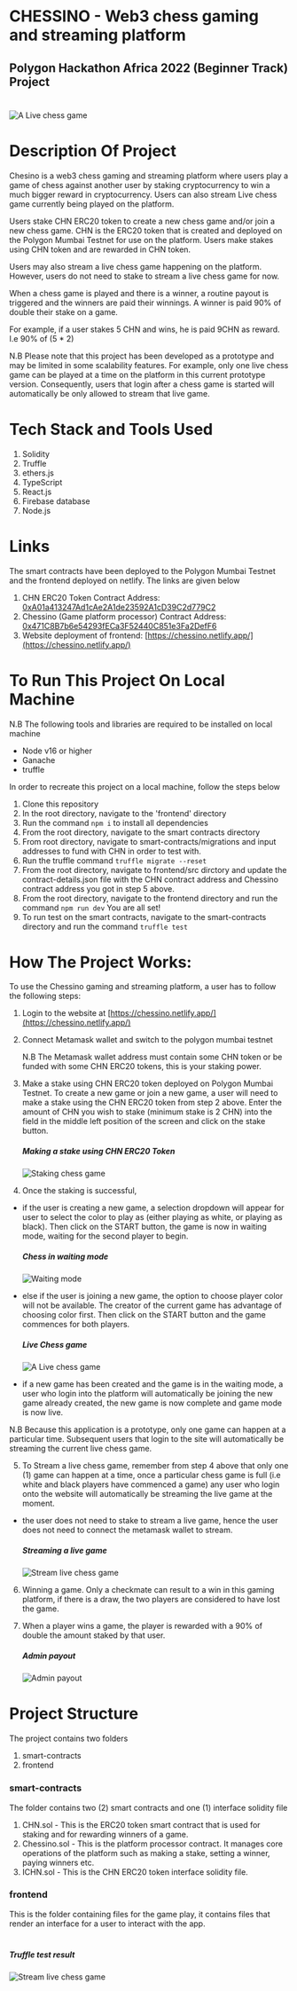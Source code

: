 # CHESSINO - Web3 chess gaming and streaming platform

## Polygon Hackathon Africa 2022 (Beginner Track) Project

#

![A Live chess game](frontend/src/components/images/chessino-live.jpg)

#

# Description Of Project

Chesino is a web3 chess gaming and streaming platform where users play a game of chess against another user by staking cryptocurrency to win a much bigger reward in cryptocurrency. Users can also stream Live chess game currently being played on the platform.

Users stake CHN ERC20 token to create a new chess game and/or join a new chess game. CHN is the ERC20 token that is created and deployed on the Polygon Mumbai Testnet for use on the platform. Users make stakes using CHN token and are rewarded in CHN token.

Users may also stream a live chess game happening on the platform. However, users do not need to stake to stream a live chess game for now.

When a chess game is played and there is a winner, a routine payout is triggered and the winners are paid their winnings.
A winner is paid 90% of double their stake on a game.

For example, if a user stakes 5 CHN and wins, he is paid 9CHN as reward. I.e 90% of (5 \* 2)

N.B Please note that this project has been developed as a prototype and may be limited in some scalability features. For example, only one live chess game can be played at a time on the platform in this current prototype version. Consequently, users that login after a chess game is started will automatically be only allowed to stream that live game.

#

# Tech Stack and Tools Used

1. Solidity
2. Truffle
3. ethers.js
4. TypeScript
5. React.js
6. Firebase database
7. Node.js

#

# Links

The smart contracts have been deployed to the Polygon Mumbai Testnet and the frontend deployed on netlify. The links are given below

1. CHN ERC20 Token Contract Address:
   [0xA01a413247Ad1cAe2A1de23592A1cD39C2d779C2](0xA01a413247Ad1cAe2A1de23592A1cD39C2d779C2)
2. Chessino (Game platform processor) Contract Address:
   [0x471C8B7b6e54293fECa3F52440C851e3Fa2DefF6](0x471C8B7b6e54293fECa3F52440C851e3Fa2DefF6)
3. Website deployment of frontend:
   [https://chessino.netlify.app/](https://chessino.netlify.app/)

#

# To Run This Project On Local Machine

N.B The following tools and libraries are required to be installed on local machine

- Node v16 or higher
- Ganache
- truffle

In order to recreate this project on a local machine, follow the steps below

1. Clone this repository
2. In the root directory, navigate to the 'frontend' directory
3. Run the command `npm i` to install all dependencies
4. From the root directory, navigate to the smart contracts directory
5. From root directory, navigate to smart-contracts/migrations and input addresses to fund with CHN in order to test with.
6. Run the truffle command `truffle migrate --reset`
7. From the root directory, navigate to frontend/src dirctory and update the contract-details.json file with the CHN contract address and Chessino contract address you got in step 5 above.
8. From the root directory, navigate to the frontend directory and run the command `npm run dev`
   You are all set!
9. To run test on the smart contracts, navigate to the smart-contracts directory and run the command `truffle test`

# How The Project Works:

To use the Chessino gaming and streaming platform, a user has to follow the following steps:

1. Login to the website at [https://chessino.netlify.app/](https://chessino.netlify.app/)

2. Connect Metamask wallet and switch to the polygon mumbai testnet

   N.B The Metamask wallet address must contain some CHN token or be funded with some CHN ERC20 tokens, this is your staking power.

3. Make a stake using CHN ERC20 token deployed on Polygon Mumbai Testnet.
   To create a new game or join a new game, a user will need to make a stake using the CHN ERC20 token from step 2 above.
   Enter the amount of CHN you wish to stake (minimum stake is 2 CHN) into the field in the middle left position of the screen and click on the stake button.

   ##### Making a stake using CHN ERC20 Token

   ![Staking chess game](frontend/src/components/images/chessino-staking.jpg)

4. Once the staking is successful,

- if the user is creating a new game, a selection dropdown will appear for user to select the color to play as (either playing as white, or playing as black). Then click on the START button, the game is now in waiting mode, waiting for the second player to begin.

  ##### Chess in waiting mode

  ![Waiting mode](frontend/src/components/images/chessino-waiting.jpg)

- else if the user is joining a new game, the option to choose player color will not be available. The creator of the current game has advantage of choosing color first. Then click on the START button and the game commences for both players.

  ##### Live Chess game

  ![A Live chess game](frontend/src/components/images/chessino-live.jpg)

- if a new game has been created and the game is in the waiting mode, a user who login into the platform will automatically be joining the new game already created, the new game is now complete and game mode is now live.

N.B Because this application is a prototype, only one game can happen at a particular time. Subsequent users that login to the site will automatically be streaming the current live chess game.

5. To Stream a live chess game, remember from step 4 above that only one (1) game can happen at a time, once a particular chess game is full (i.e white and black players have commenced a game) any user who login onto the website will automatically be streaming the live game at the moment.

- the user does not need to stake to stream a live game, hence the user does not need to connect the metamask wallet to stream.

  ##### Streaming a live game

  ![Stream live chess game](frontend/src/components/images/chessino-streaming.jpg)

6. Winning a game. Only a checkmate can result to a win in this gaming platform, if there is a draw, the two players are considered to have lost the game.

7. When a player wins a game, the player is rewarded with a 90% of double the amount staked by that user.

   ##### Admin payout

   ![Admin payout](frontend/src/components/images/chessino-admin-payout.jpg)

#

# Project Structure

The project contains two folders

1. smart-contracts
2. frontend

### smart-contracts

The folder contains two (2) smart contracts and one (1) interface solidity file

1. CHN.sol - This is the ERC20 token smart contract that is used for staking and for rewarding winners of a game.
2. Chessino.sol - This is the platform processor contract. It manages core operations of the platform such as making a stake, setting a winner, paying winners etc.
3. ICHN.sol - This is the CHN ERC20 token interface solidity file.

### frontend

This is the folder containing files for the game play, it contains files that render an interface for a user to interact with the app.

#

##### Truffle test result

![Stream live chess game](frontend/src/components/images/truffle-test.jpg)
